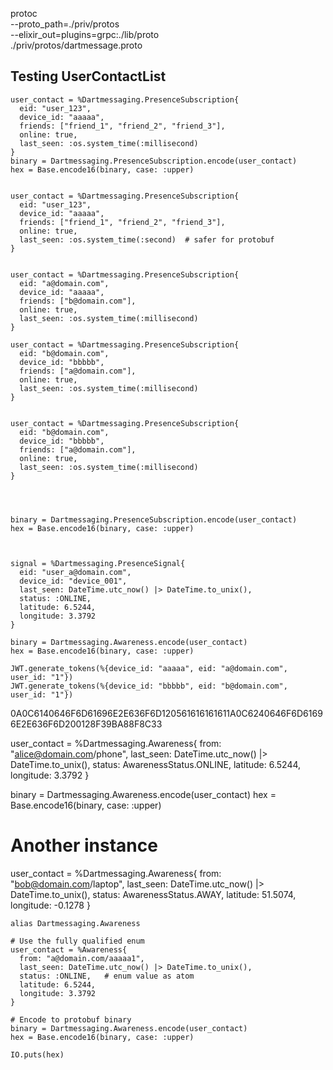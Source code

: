 protoc \
 --proto_path=./priv/protos \
 --elixir_out=plugins=grpc:./lib/proto \
 ./priv/protos/dartmessage.proto

## Testing UserContactList

```
user_contact = %Dartmessaging.PresenceSubscription{
  eid: "user_123",
  device_id: "aaaaa",
  friends: ["friend_1", "friend_2", "friend_3"],
  online: true,
  last_seen: :os.system_time(:millisecond)
}
binary = Dartmessaging.PresenceSubscription.encode(user_contact)
hex = Base.encode16(binary, case: :upper)

```

```

user_contact = %Dartmessaging.PresenceSubscription{
  eid: "user_123",
  device_id: "aaaaa",
  friends: ["friend_1", "friend_2", "friend_3"],
  online: true,
  last_seen: :os.system_time(:second)  # safer for protobuf
}


user_contact = %Dartmessaging.PresenceSubscription{
  eid: "a@domain.com",
  device_id: "aaaaa",
  friends: ["b@domain.com"],
  online: true,
  last_seen: :os.system_time(:millisecond)
}

user_contact = %Dartmessaging.PresenceSubscription{
  eid: "b@domain.com",
  device_id: "bbbbb",
  friends: ["a@domain.com"],
  online: true,
  last_seen: :os.system_time(:millisecond)
}


user_contact = %Dartmessaging.PresenceSubscription{
  eid: "b@domain.com",
  device_id: "bbbbb",
  friends: ["a@domain.com"],
  online: true,
  last_seen: :os.system_time(:millisecond)
}




binary = Dartmessaging.PresenceSubscription.encode(user_contact)
hex = Base.encode16(binary, case: :upper)



signal = %Dartmessaging.PresenceSignal{
  eid: "user_a@domain.com",
  device_id: "device_001",
  last_seen: DateTime.utc_now() |> DateTime.to_unix(),
  status: :ONLINE,
  latitude: 6.5244,
  longitude: 3.3792
}

binary = Dartmessaging.Awareness.encode(user_contact)
hex = Base.encode16(binary, case: :upper)

JWT.generate_tokens(%{device_id: "aaaaa", eid: "a@domain.com", user_id: "1"})
JWT.generate_tokens(%{device_id: "bbbbb", eid: "b@domain.com", user_id: "1"})
```

0A0C6140646F6D61696E2E636F6D120561616161611A0C6240646F6D61696E2E636F6D200128F39BA88F8C33

user_contact = %Dartmessaging.Awareness{
from: "alice@domain.com/phone",
last_seen: DateTime.utc_now() |> DateTime.to_unix(),
status: AwarenessStatus.ONLINE,
latitude: 6.5244,
longitude: 3.3792
}

binary = Dartmessaging.Awareness.encode(user_contact)
hex = Base.encode16(binary, case: :upper)

# Another instance

user_contact = %Dartmessaging.Awareness{
from: "bob@domain.com/laptop",
last_seen: DateTime.utc_now() |> DateTime.to_unix(),
status: AwarenessStatus.AWAY,
latitude: 51.5074,
longitude: -0.1278
}

```
alias Dartmessaging.Awareness

# Use the fully qualified enum
user_contact = %Awareness{
  from: "a@domain.com/aaaaa1",
  last_seen: DateTime.utc_now() |> DateTime.to_unix(),
  status: :ONLINE,   # enum value as atom
  latitude: 6.5244,
  longitude: 3.3792
}

# Encode to protobuf binary
binary = Dartmessaging.Awareness.encode(user_contact)
hex = Base.encode16(binary, case: :upper)

IO.puts(hex)

```
